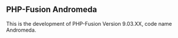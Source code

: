 PHP-Fusion Andromeda
---

This is the development of PHP-Fusion Version 9.03.XX, code name Andromeda.
